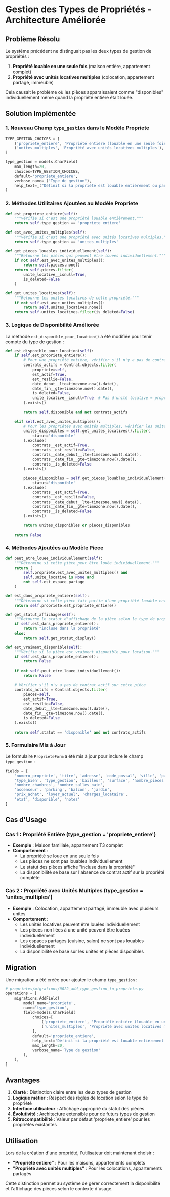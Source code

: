 # Gestion des Types de Propriétés - Architecture Améliorée

## Problème Résolu

Le système précédent ne distinguait pas les deux types de gestion de propriétés :
1. **Propriété louable en une seule fois** (maison entière, appartement complet)
2. **Propriété avec unités locatives multiples** (colocation, appartement partagé, immeuble)

Cela causait le problème où les pièces apparaissaient comme "disponibles" individuellement même quand la propriété entière était louée.

## Solution Implémentée

### 1. Nouveau Champ `type_gestion` dans le Modèle Propriete

```python
TYPE_GESTION_CHOICES = [
    ('propriete_entiere', 'Propriété entière (louable en une seule fois)'),
    ('unites_multiples', 'Propriété avec unités locatives multiples'),
]

type_gestion = models.CharField(
    max_length=20,
    choices=TYPE_GESTION_CHOICES,
    default='propriete_entiere',
    verbose_name=_("Type de gestion"),
    help_text=_("Définit si la propriété est louable entièrement ou par unités multiples")
)
```

### 2. Méthodes Utilitaires Ajoutées au Modèle Propriete

```python
def est_propriete_entiere(self):
    """Vérifie si c'est une propriété louable entièrement."""
    return self.type_gestion == 'propriete_entiere'

def est_avec_unites_multiples(self):
    """Vérifie si c'est une propriété avec unités locatives multiples."""
    return self.type_gestion == 'unites_multiples'

def get_pieces_louables_individuellement(self):
    """Retourne les pièces qui peuvent être louées individuellement."""
    if not self.est_avec_unites_multiples():
        return self.pieces.none()
    return self.pieces.filter(
        unite_locative__isnull=True,
        is_deleted=False
    )

def get_unites_locatives(self):
    """Retourne les unités locatives de cette propriété."""
    if not self.est_avec_unites_multiples():
        return self.unites_locatives.none()
    return self.unites_locatives.filter(is_deleted=False)
```

### 3. Logique de Disponibilité Améliorée

La méthode `est_disponible_pour_location()` a été modifiée pour tenir compte du type de gestion :

```python
def est_disponible_pour_location(self):
    if self.est_propriete_entiere():
        # Pour une propriété entière, vérifier s'il n'y a pas de contrat actif
        contrats_actifs = Contrat.objects.filter(
            propriete=self,
            est_actif=True,
            est_resilie=False,
            date_debut__lte=timezone.now().date(),
            date_fin__gte=timezone.now().date(),
            is_deleted=False,
            unite_locative__isnull=True  # Pas d'unité locative = propriété complète
        ).exists()
        
        return self.disponible and not contrats_actifs
        
    elif self.est_avec_unites_multiples():
        # Pour les propriétés avec unités multiples, vérifier les unités et pièces disponibles
        unites_disponibles = self.get_unites_locatives().filter(
            statut='disponible'
        ).exclude(
            contrats__est_actif=True,
            contrats__est_resilie=False,
            contrats__date_debut__lte=timezone.now().date(),
            contrats__date_fin__gte=timezone.now().date(),
            contrats__is_deleted=False
        ).exists()
        
        pieces_disponibles = self.get_pieces_louables_individuellement().filter(
            statut='disponible'
        ).exclude(
            contrats__est_actif=True,
            contrats__est_resilie=False,
            contrats__date_debut__lte=timezone.now().date(),
            contrats__date_fin__gte=timezone.now().date(),
            contrats__is_deleted=False
        ).exists()
        
        return unites_disponibles or pieces_disponibles
    
    return False
```

### 4. Méthodes Ajoutées au Modèle Piece

```python
def peut_etre_louee_individuellement(self):
    """Détermine si cette pièce peut être louée individuellement."""
    return (
        self.propriete.est_avec_unites_multiples() and
        self.unite_locative is None and
        not self.est_espace_partage
    )

def est_dans_propriete_entiere(self):
    """Détermine si cette pièce fait partie d'une propriété louable entièrement."""
    return self.propriete.est_propriete_entiere()

def get_statut_affichage(self):
    """Retourne le statut d'affichage de la pièce selon le type de propriété."""
    if self.est_dans_propriete_entiere():
        return "incluse dans la propriété"
    else:
        return self.get_statut_display()

def est_vraiment_disponible(self):
    """Vérifie si la pièce est vraiment disponible pour location."""
    if self.est_dans_propriete_entiere():
        return False
    
    if not self.peut_etre_louee_individuellement():
        return False
        
    # Vérifier s'il n'y a pas de contrat actif sur cette pièce
    contrats_actifs = Contrat.objects.filter(
        pieces=self,
        est_actif=True,
        est_resilie=False,
        date_debut__lte=timezone.now().date(),
        date_fin__gte=timezone.now().date(),
        is_deleted=False
    ).exists()
    
    return self.statut == 'disponible' and not contrats_actifs
```

### 5. Formulaire Mis à Jour

Le formulaire `ProprieteForm` a été mis à jour pour inclure le champ `type_gestion` :

```python
fields = [
    'numero_propriete', 'titre', 'adresse', 'code_postal', 'ville', 'pays',
    'type_bien', 'type_gestion', 'bailleur', 'surface', 'nombre_pieces', 
    'nombre_chambres', 'nombre_salles_bain',
    'ascenseur', 'parking', 'balcon', 'jardin',
    'prix_achat', 'loyer_actuel', 'charges_locataire',
    'etat', 'disponible', 'notes'
]
```

## Cas d'Usage

### Cas 1 : Propriété Entière (type_gestion = 'propriete_entiere')
- **Exemple** : Maison familiale, appartement T3 complet
- **Comportement** : 
  - La propriété se loue en une seule fois
  - Les pièces ne sont pas louables individuellement
  - Le statut des pièces affiche "incluse dans la propriété"
  - La disponibilité se base sur l'absence de contrat actif sur la propriété complète

### Cas 2 : Propriété avec Unités Multiples (type_gestion = 'unites_multiples')
- **Exemple** : Colocation, appartement partagé, immeuble avec plusieurs unités
- **Comportement** :
  - Les unités locatives peuvent être louées individuellement
  - Les pièces non liées à une unité peuvent être louées individuellement
  - Les espaces partagés (cuisine, salon) ne sont pas louables individuellement
  - La disponibilité se base sur les unités et pièces disponibles

## Migration

Une migration a été créée pour ajouter le champ `type_gestion` :

```python
# proprietes/migrations/0022_add_type_gestion_to_propriete.py
operations = [
    migrations.AddField(
        model_name='propriete',
        name='type_gestion',
        field=models.CharField(
            choices=[
                ('propriete_entiere', 'Propriété entière (louable en une seule fois)'),
                ('unites_multiples', 'Propriété avec unités locatives multiples'),
            ],
            default='propriete_entiere',
            help_text='Définit si la propriété est louable entièrement ou par unités multiples',
            max_length=20,
            verbose_name='Type de gestion'
        ),
    ),
]
```

## Avantages

1. **Clarté** : Distinction claire entre les deux types de gestion
2. **Logique métier** : Respect des règles de location selon le type de propriété
3. **Interface utilisateur** : Affichage approprié du statut des pièces
4. **Évolutivité** : Architecture extensible pour de futurs types de gestion
5. **Rétrocompatibilité** : Valeur par défaut 'propriete_entiere' pour les propriétés existantes

## Utilisation

Lors de la création d'une propriété, l'utilisateur doit maintenant choisir :
- **"Propriété entière"** : Pour les maisons, appartements complets
- **"Propriété avec unités multiples"** : Pour les colocations, appartements partagés

Cette distinction permet au système de gérer correctement la disponibilité et l'affichage des pièces selon le contexte d'usage.
